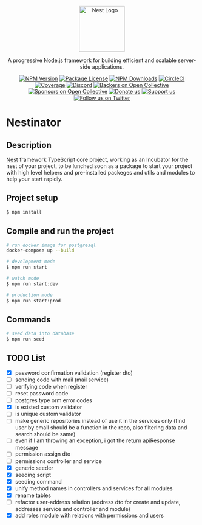 <p align="center">
  <a href="http://nestjs.com/" target="blank"><img src="https://nestjs.com/img/logo-small.svg" width="120" alt="Nest Logo" /></a>
</p>

[circleci-image]: https://img.shields.io/circleci/build/github/nestjs/nest/master?token=abc123def456
[circleci-url]: https://circleci.com/gh/nestjs/nest

  <p align="center">A progressive <a href="http://nodejs.org" target="_blank">Node.js</a> framework for building efficient and scalable server-side applications.</p>
    <p align="center">
<a href="https://www.npmjs.com/~nestjscore" target="_blank"><img src="https://img.shields.io/npm/v/@nestjs/core.svg" alt="NPM Version" /></a>
<a href="https://www.npmjs.com/~nestjscore" target="_blank"><img src="https://img.shields.io/npm/l/@nestjs/core.svg" alt="Package License" /></a>
<a href="https://www.npmjs.com/~nestjscore" target="_blank"><img src="https://img.shields.io/npm/dm/@nestjs/common.svg" alt="NPM Downloads" /></a>
<a href="https://circleci.com/gh/nestjs/nest" target="_blank"><img src="https://img.shields.io/circleci/build/github/nestjs/nest/master" alt="CircleCI" /></a>
<a href="https://coveralls.io/github/nestjs/nest?branch=master" target="_blank"><img src="https://coveralls.io/repos/github/nestjs/nest/badge.svg?branch=master#9" alt="Coverage" /></a>
<a href="https://discord.gg/G7Qnnhy" target="_blank"><img src="https://img.shields.io/badge/discord-online-brightgreen.svg" alt="Discord"/></a>
<a href="https://opencollective.com/nest#backer" target="_blank"><img src="https://opencollective.com/nest/backers/badge.svg" alt="Backers on Open Collective" /></a>
<a href="https://opencollective.com/nest#sponsor" target="_blank"><img src="https://opencollective.com/nest/sponsors/badge.svg" alt="Sponsors on Open Collective" /></a>
  <a href="https://paypal.me/kamilmysliwiec" target="_blank"><img src="https://img.shields.io/badge/Donate-PayPal-ff3f59.svg" alt="Donate us"/></a>
    <a href="https://opencollective.com/nest#sponsor"  target="_blank"><img src="https://img.shields.io/badge/Support%20us-Open%20Collective-41B883.svg" alt="Support us"></a>
  <a href="https://twitter.com/nestframework" target="_blank"><img src="https://img.shields.io/twitter/follow/nestframework.svg?style=social&label=Follow" alt="Follow us on Twitter"></a>
</p>
  <!--[![Backers on Open Collective](https://opencollective.com/nest/backers/badge.svg)](https://opencollective.com/nest#backer)
  [![Sponsors on Open Collective](https://opencollective.com/nest/sponsors/badge.svg)](https://opencollective.com/nest#sponsor)-->

# Nestinator

## Description

[Nest](https://github.com/nestjs/nest) framework TypeScript core project, working as an Incubator for the nest of your project, to be lunched soon as a package to start your project with high level helpers and pre-installed packeges and utils and modules to help your start rapidly.

## Project setup

```bash
$ npm install
```

## Compile and run the project

```bash
# run docker image for postgresql
docker-compose up --build

# development mode
$ npm run start

# watch mode
$ npm run start:dev

# production mode
$ npm run start:prod
```

## Commands

```bash
# seed data into database
$ npm run seed
```

## TODO List

- [x] password confirmation validation (register dto)
- [ ] sending code with mail (mail service)
- [ ] verifying code when register 
- [ ] reset password code
- [ ] postgres type orm error codes
- [x] is existed custom validator
- [ ] is unique custom validator
- [ ] make generic repositories instead of use it in the services only (find user by email should be a function in the repo, also filtering data and search should be same)
- [ ] even if I am throwing an exception, i got the return apiResponse message
- [ ] permission assign dto
- [ ] permissions controller and service
- [x] generic seeder 
- [x] seeding script
- [x] seeding command
- [x] unify method names in controllers and services for all modules
- [x] rename tables
- [ ] refactor user-address relation (address dto for create and update, addresses service and controller and module)
- [x] add roles module with relations with permissions and users
